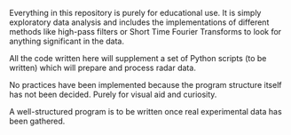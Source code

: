 Everything in this repository is purely for educational use.
It is simply exploratory data analysis and includes the implementations of different methods like high-pass filters or Short Time Fourier Transforms to look for anything significant in the data.

All the code written here will supplement a set of Python scripts (to be written) which will prepare and process radar data.

No practices have been implemented because the program structure itself has not been decided. Purely for visual aid and curiosity.

A well-structured program is to be written once real experimental data has been gathered.
